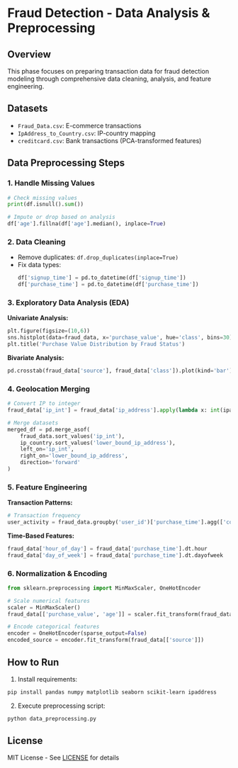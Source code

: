 # Fraud Detection - Data Analysis & Preprocessing

## Overview
This phase focuses on preparing transaction data for fraud detection modeling through comprehensive data cleaning, analysis, and feature engineering.

## Datasets
- `Fraud_Data.csv`: E-commerce transactions
- `IpAddress_to_Country.csv`: IP-country mapping
- `creditcard.csv`: Bank transactions (PCA-transformed features)

## Data Preprocessing Steps

### 1. Handle Missing Values
```python
# Check missing values
print(df.isnull().sum())

# Impute or drop based on analysis
df['age'].fillna(df['age'].median(), inplace=True)
```

### 2. Data Cleaning
- Remove duplicates: `df.drop_duplicates(inplace=True)`
- Fix data types:
  ```python
  df['signup_time'] = pd.to_datetime(df['signup_time'])
  df['purchase_time'] = pd.to_datetime(df['purchase_time'])
  ```

### 3. Exploratory Data Analysis (EDA)
**Univariate Analysis:**
```python
plt.figure(figsize=(10,6))
sns.histplot(data=fraud_data, x='purchase_value', hue='class', bins=30)
plt.title('Purchase Value Distribution by Fraud Status')
```

**Bivariate Analysis:**
```python
pd.crosstab(fraud_data['source'], fraud_data['class']).plot(kind='bar')
```

### 4. Geolocation Merging
```python
# Convert IP to integer
fraud_data['ip_int'] = fraud_data['ip_address'].apply(lambda x: int(ipaddress.IPv4Address(x)))

# Merge datasets
merged_df = pd.merge_asof(
    fraud_data.sort_values('ip_int'),
    ip_country.sort_values('lower_bound_ip_address'),
    left_on='ip_int',
    right_on='lower_bound_ip_address',
    direction='forward'
)
```

### 5. Feature Engineering
**Transaction Patterns:**
```python
# Transaction frequency
user_activity = fraud_data.groupby('user_id')['purchase_time'].agg(['count', 'nunique'])
```

**Time-Based Features:**
```python
fraud_data['hour_of_day'] = fraud_data['purchase_time'].dt.hour
fraud_data['day_of_week'] = fraud_data['purchase_time'].dt.dayofweek
```

### 6. Normalization & Encoding
```python
from sklearn.preprocessing import MinMaxScaler, OneHotEncoder

# Scale numerical features
scaler = MinMaxScaler()
fraud_data[['purchase_value', 'age']] = scaler.fit_transform(fraud_data[['purchase_value', 'age']])

# Encode categorical features
encoder = OneHotEncoder(sparse_output=False)
encoded_source = encoder.fit_transform(fraud_data[['source']])
```

## How to Run
1. Install requirements:
```bash
pip install pandas numpy matplotlib seaborn scikit-learn ipaddress
```

2. Execute preprocessing script:
```bash
python data_preprocessing.py
```

## License
MIT License - See [LICENSE](LICENSE) for details